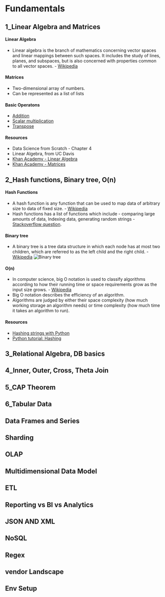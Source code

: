 # Fundamentals
## 1_Linear Algebra and Matrices
#### Linear Algebra
* Linear algebra is the branch of mathematics concerning vector spaces and linear mappings between such spaces. It includes the study of lines, planes, and subspaces, but is also concerned with properties common to all vector spaces. - [Wikipedia](https://en.wikipedia.org/wiki/Linear_algebra)
#### Matrices
* Two-dimensional array of numbers.
* Can be represented as a list of lists
#### Basic Operatons
* [Addition](https://en.wikipedia.org/wiki/Matrix_addition)
* [Scalar multiplication](https://en.wikipedia.org/wiki/Scalar_multiplication)
* [Transpose](https://en.wikipedia.org/wiki/Transpose)
#### Resources
* Data Science from Scratch - Chapter 4
* Linear Algebra, from UC Davis
* [Khan Academy - Linear Algebra](https://www.khanacademy.org/math/linear-algebra)
* [Khan Academy - Matrices](https://www.khanacademy.org/math/precalculus/precalc-matrices)

## 2_Hash functions, Binary tree, O(n)
#### Hash Functions
* A hash function is any function that can be used to map data of arbitrary size to data of fixed size. - [Wikipedia](https://en.wikipedia.org/wiki/Hash_function)
* Hash functions has a list of functions which include - comparing large amounts of data, Indexing data, generating random strings - [Stackoverflow question](https://stackoverflow.com/questions/506029/whats-the-purpose-in-hashing-information).
#### Binary tree
* A binary tree is a tree data structure in which each node has at most two children, which are referred to as the left child and the right child. - [Wikipedia](https://en.wikipedia.org/wiki/Binary_tree)
![Binary tree](https://camo.githubusercontent.com/38340edffe661998f395184c2ac1578aea636788/68747470733a2f2f75706c6f61642e77696b696d656469612e6f72672f77696b6970656469612f636f6d6d6f6e732f662f66372f42696e6172795f747265652e737667)
#### O(n)
* In computer science, big O notation is used to classify algorithms according to how their running time or space requirements grow as the input size grows. - [Wikipedia](https://en.wikipedia.org/wiki/Big_O_notation)
* Big O notation describes the efficiency of an algorithm.
* Algorithms are judged by either their space complexity (how much working storage an algorithm needs) or time complexity (how much time it takes an algorithm to run).
#### Resources
* [Hashing strings with Python](https://www.pythoncentral.io/hashing-strings-with-python/)
* [Python tutorial: Hashing](http://www.bogotobogo.com/python/python_hash_tables_hashing_dictionary_associated_arrays.php)
## 3_Relational Algebra, DB basics
## 4_Inner, Outer, Cross, Theta Join
## 5_CAP Theorem
## 6_Tabular Data
## Data Frames and Series
## Sharding
## OLAP
## Multidimensional Data Model
## ETL
## Reporting vs BI vs Analytics
## JSON AND XML
## NoSQL
## Regex
## vendor Landscape
## Env Setup
